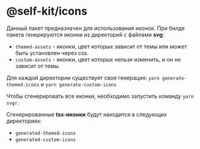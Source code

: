 # @self-kit/icons

Данный пакет предназначен для использования иконок. При билде пакета генерируются иконки из директорий с файлами **svg**:

- `themed-assets` - иконки, цвет которых зависит от темы или может быть установлен через css.
- `custom-assets` - иконки, цвет которых нельзя изменить, и он не зависит от темы.

Для каждой директории существует своя генерация: `yarn generate-themed-icons` и `yarn generate-custom-icons`

Чтобы сгенерировать все иконки, необходимо запустить команду `yarn svgr`.

Сгенерированные **tsx-иконки** будут находится в следующих директориях:

- `generated-themed-icons`
- `generated-custom-icons`
